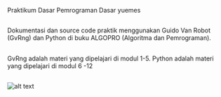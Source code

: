Praktikum Dasar Pemrograman Dasar yuemes
##
Dokumentasi dan source code praktik menggunakan Guido Van Robot (GvRng) dan Python di buku ALGOPRO (Algoritma dan Pemrograman). 
##
GvRng adalah materi yang dipelajari di modul 1-5. Python adalah materi yang dipelajari di modul 6 -12
##
![alt text](https://i.pinimg.com/originals/80/6e/de/806ede5583f088c6bdb788bf867f8064.gif)
